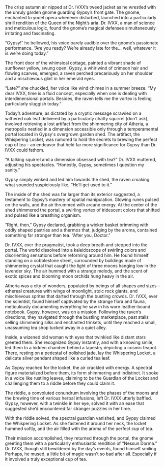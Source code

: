 The crisp autumn air nipped at Dr. IVXX’s tweed jacket as he wrestled with the unruly garden gnome guarding Gypsy’s front gate.  The gnome, enchanted to yodel opera whenever disturbed, launched into a particularly shrill rendition of the Queen of the Night’s aria.  Dr. IVXX, a man of science and meticulous logic, found the gnome’s magical defenses simultaneously irritating and fascinating.

“Gypsy!” he bellowed, his voice barely audible over the gnome’s passionate performance. “Are you ready? We’re already late for the… well, whatever it is we’re doing today.”

The front door of the whimsical cottage, painted a vibrant shade of sunflower yellow, swung open.  Gypsy, a whirlwind of crimson hair and flowing scarves, emerged, a raven perched precariously on her shoulder and a mischievous glint in her emerald eyes.

“Late?” she chuckled, her voice like wind chimes in a summer breeze.  “My dear IVXX, time is a fluid concept, especially when one is dealing with interdimensional portals. Besides, the raven tells me the vortex is feeling particularly sluggish today.”

Today’s adventure, as dictated by a cryptic message scrawled on a withered oak leaf delivered by a particularly chatty squirrel (don't ask), involved retrieving a lost artifact from the shimmering city of Atheria, a metropolis nestled in a dimension accessible only through a temperamental portal located in Gypsy's overgrown garden shed. The artifact, the Whispering Locket, was rumored to hold the secrets to brewing the perfect cup of tea – an endeavor that held far more significance for Gypsy than Dr. IVXX could fathom.

“A talking squirrel and a dimension obsessed with tea?” Dr. IVXX muttered, adjusting his spectacles. “Honestly, Gypsy, sometimes I question my sanity.”

Gypsy simply winked and led him towards the shed, the raven croaking what sounded suspiciously like, “He’ll get used to it.”

The inside of the shed was far larger than its exterior suggested, a testament to Gypsy’s mastery of spatial manipulation.  Glowing runes pulsed on the walls, and the air thrummed with arcane energy.  At the center of the shed shimmered the portal, a swirling vortex of iridescent colors that shifted and pulsed like a breathing organism.

“Right, then,” Gypsy declared, grabbing a wicker basket brimming with oddly shaped pastries and a thermos that, judging by the aroma, contained something far stronger than tea. “After you, Doctor.”

Dr. IVXX, ever the pragmatist, took a deep breath and stepped into the portal. The world dissolved into a kaleidoscope of swirling colors and disorienting sensations before reforming around him. He found himself standing on a cobblestone street, surrounded by buildings made of shimmering crystal that caught the light of three moons hanging low in the lavender sky.  The air hummed with a strange melody, and the scent of exotic spices and blooming moon orchids hung heavy in the air.

Atheria was a city of wonders, populated by beings of all shapes and sizes – ethereal creatures with wings of moonlight, stoic rock giants, and mischievous sprites that darted through the bustling crowds. Dr. IVXX, ever the scientist, found himself captivated by the strange flora and fauna, meticulously documenting everything he saw in his worn leather-bound notebook. Gypsy, however, was on a mission.  Following the raven’s directions, they navigated through the bustling marketplace, past stalls selling shimmering silks and enchanted trinkets, until they reached a small, unassuming tea shop tucked away in a quiet alley.

Inside, a wizened old woman with eyes that twinkled like distant stars greeted them.  She recognized Gypsy instantly, and with a knowing smile, led them to a hidden chamber behind a tapestry depicting a cosmic teapot.  There, resting on a pedestal of polished jade, lay the Whispering Locket, a delicate silver pendant shaped like a curled tea leaf.

As Gypsy reached for the locket, the air crackled with energy. A spectral figure materialized before them, its form shimmering and indistinct.  It spoke in a voice like rustling leaves, claiming to be the Guardian of the Locket and challenging them to a riddle before they could claim it.

The riddle, a convoluted conundrum involving the phases of the moons and the brewing time of various herbal infusions, left Dr. IVXX utterly baffled.  Gypsy, however, with a twinkle in her eye, solved it with an ease that suggested she’d encountered far stranger puzzles in her time.

With the riddle solved, the spectral guardian vanished, and Gypsy claimed the Whispering Locket.  As she fastened it around her neck, the locket hummed softly, and the air filled with the aroma of the perfect cup of tea.

Their mission accomplished, they returned through the portal, the gnome greeting them with a particularly enthusiastic rendition of “Nessun Dorma.”  Dr. IVXX, though still bewildered by the day’s events, found himself smiling.  Perhaps, he mused, a little bit of magic wasn't so bad after all.  Especially if it involved a truly exceptional cup of tea.
